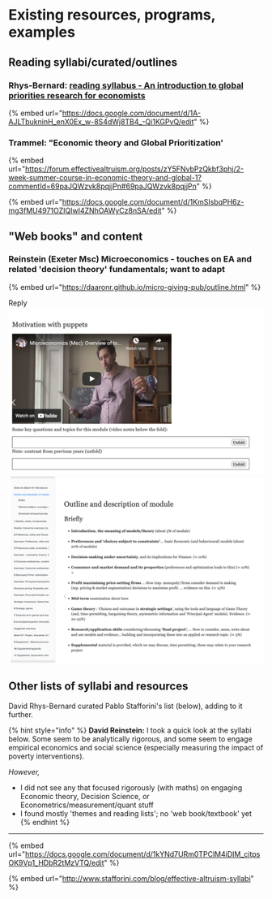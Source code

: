 # Existing resources, programs, examples



## Reading syllabi/curated/outlines

### Rhys-Bernard: [reading syllabus - An introduction to global priorities research for economists](https://forum.effectivealtruism.org/posts/dia3NcGCqLXhWmsaX/an-introduction-to-global-priorities-research-for-economists)

{% embed url="https://docs.google.com/document/d/1A-AJLTbukninH_enX0Ex_w-8S4dWj8TB4_-Qi1KGPvQ/edit" %}

### Trammel: "Economic theory and Global Prioritization' &#x20;

{% embed url="https://forum.effectivealtruism.org/posts/zY5FNvbPzQkbf3phj/2-week-summer-course-in-economic-theory-and-global-1?commentId=69paJQWzvk8pqjjPn#69paJQWzvk8pqjjPn" %}

{% embed url="https://docs.google.com/document/d/1KmSIsbqPH6z-mg3fMU4971OZIQlwI4ZNhOAWyCz8nSA/edit" %}

## "Web books" and content

### Reinstein (Exeter Msc)  Microeconomics - touches on EA and related 'decision theory' fundamentals; want to adapt

{% embed url="https://daaronr.github.io/micro-giving-pub/outline.html" %}

Reply![](<.gitbook/assets/image (1).png>)![](.gitbook/assets/image.png)

## Other lists of syllabi and resources

David Rhys-Bernard curated Pablo Stafforini's list (below), adding to it further.



{% hint style="info" %}
**David Reinstein:** I took a quick look at the syllabi below. Some seem to be analytically rigorous, and some seem to engage empirical economics and social science (especially measuring the impact of poverty interventions).

_However,_&#x20;

* I did not see any that focused rigorously (with maths) on engaging Economic theory, Decision Science, or Econometrics/measurement/quant stuff
* I found mostly 'themes and reading lists'; no 'web book/textbook' yet&#x20;
{% endhint %}

****

{% embed url="https://docs.google.com/document/d/1kYNd7URm0TPClM4iDIM_cjtpsOK9Vp1_HDbR2tMzVTQ/edit" %}

{% embed url="http://www.stafforini.com/blog/effective-altruism-syllabi" %}

